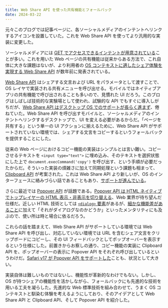 ```yaml
---
title: Web Share API を使った共有機能とフォールバック
date: 2024-03-22
---
```


元々このブログでは記事ページに、各ソーシャルメディアのインテントへリンクするアイコンを設置していた。これを Web Share API を使ってより汎用的な実装に変更した。

ソーシャルメディアには [GET でアクセスできるインテントが用意されている](https://developer.twitter.com/en/docs/twitter-for-websites/tweet-button/guides/web-intent)ことが多い。これを用いた Web ページの共有機能は従来からある方法で、これ自体に大きな課題はないが、より利用者の [OS コンテキストに適したシェア体験を実現する Web Share API](https://web.dev/articles/web-share?hl=ja) が数年前に発表されている。

[Web Share API](https://developer.mozilla.org/ja/docs/Web/API/Web_Share_API) はシェアする文言および URL をパラメータとして渡すことで、OS レイヤで実装される共有メニューを呼び出せる。モバイルではネイティブアプリの共有機能で呼び出されることも多いので、見慣れた UI だろう。このブログはしばしば技術的な実験場として使われ、試験的な API でもすぐに導入しがちだが、[Web Share API はデスクトップ OS でのサポートが長らく進まず](https://caniuse.com/web-share)、倦ねていた。Web Share API を呼び出すモバイルと、ソーシャルメディアのインテントへリンクするデスクトップで、UI を変える必要があるからだ。「ページを共有する」という単一の UI アクションに揃えるために、Web Share API がサポートされていない環境では、シェアする文言をコピーするというフォールバックを提供することにした。

従来の Web ページにおけるコピー機能の実装はシンプルとは言い難い。コピーさせるテキストを `<input type="text">` に埋め込み、そのテキストを選択状態にした上で `document.execCommand('copy')` を呼び出す、という手順が必要だったからだ。そういった実装の煩雑さに加えて同期処理という課題も相まって、[Clipboard API](https://developer.mozilla.org/ja/docs/Web/API/Clipboard_API) が考案された。これは Web Share API より新しいが、OS のインターフェースに絡みづらい話であることもあり、[サポートが進んでいる](https://caniuse.com/async-clipboard)。

さらに最近では [Popover API](https://developer.mozilla.org/ja/docs/Web/API/Popover_API) が話題である。[Popover API は HTML ネイティブでトップレイヤーの HTML 表示・非表示を切り替える](https://zenn.dev/yusukehirao/articles/popover-api-and-attributes)、Web 業界が待ち望んだ仕様だ。近しい HTML 技術としては [`<dialog>` 要素](https://developer.mozilla.org/ja/docs/Web/HTML/Element/dialog)があるが、[細かな機能差があること](https://blog.logrocket.com/comparing-popover-api-dialog-element/)に加えて「それがダイアログなのかどうか」といったメンタリティにも及ぶので、使い所は時と場合に依るだろう。

これらの話を踏まえて、Web Share API がサポートしている環境では Web Share API を呼び出し、対応していない環境では URL を含むシェア文言をクリップボードにコピーし、その UI フィードバックとしてポップオーバーを表示するという仕様にした。前置きからお察しの通り、コピー機能の実装に Clipboard API を、ポップオーバーの表示に Popover API をそれぞれ呼び出しているというわけだ。[Safari v17 が Popover API をサポートした](https://webkit.org/blog/14445/webkit-features-in-safari-17-0/)ことも、状況として大きい。

実装自体は難しいものではないし、機能性が革新的なわけでもない。しかし、OS が持つシェアの機能性を活かしながら、フォールバックにも先進的な技術を用いる工夫を凝らした。先進的な Web 標準技術を組み合わせて、うまく OS コンテキストと馴染む体験を考えるようにしており、そのアイデアとして Web Share API と Clipboard API、そして Popover API を紹介した。
